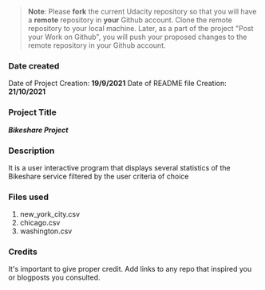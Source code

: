 >**Note**: Please **fork** the current Udacity repository so that you will have a **remote** repository in **your** Github account. Clone the remote repository to your local machine. Later, as a part of the project "Post your Work on Github", you will push your proposed changes to the remote repository in your Github account.

### Date created
Date of Project Creation: **19/9/2021**
Date of README file Creation: **21/10/2021**
### Project Title
_**Bikeshare Project**_

### Description
It is a user interactive program that displays several statistics of the Bikeshare service filtered by the user criteria of choice

### Files used
1. new_york_city.csv
2. chicago.csv
3. washington.csv

### Credits
It's important to give proper credit. Add links to any repo that inspired you or blogposts you consulted.
